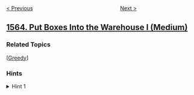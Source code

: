 <!--|This file generated by command(leetcode description); DO NOT EDIT.    |-->
<!--+----------------------------------------------------------------------+-->
<!--|@author    openset <openset.wang@gmail.com>                           |-->
<!--|@link      https://github.com/openset                                 |-->
<!--|@home      https://github.com/openset/leetcode                        |-->
<!--+----------------------------------------------------------------------+-->

[< Previous](../stone-game-v "Stone Game V")
　　　　　　　　　　　　　　　　
[Next >](../unique-orders-and-customers-per-month "Unique Orders and Customers Per Month")

## [1564. Put Boxes Into the Warehouse I (Medium)](https://leetcode.com/problems/put-boxes-into-the-warehouse-i "把箱子放进仓库里 I")



### Related Topics
  [[Greedy](../../tag/greedy/README.md)]

### Hints
<details>
<summary>Hint 1</summary>
Sort the boxes in ascending order, try to process the box with the smallest height first.
</details>
